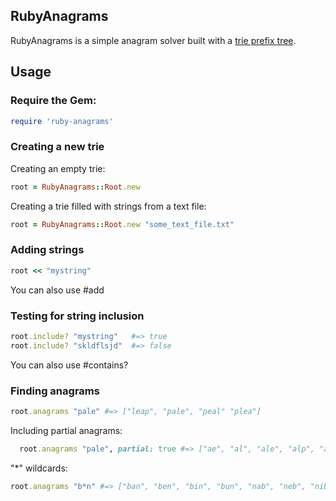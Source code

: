 ## RubyAnagrams

RubyAnagrams is a simple anagram solver built with a [trie prefix tree](http://en.wikipedia.org/wiki/Trie).

## Usage

### Require the Gem:
``` ruby
require 'ruby-anagrams'
```

### Creating a new trie

Creating an empty trie:
``` ruby
root = RubyAnagrams::Root.new
```

Creating a trie filled with strings from a text file:
``` ruby
root = RubyAnagrams::Root.new "some_text_file.txt"
```

### Adding strings
``` ruby
root << "mystring"
```
You can also use #add

### Testing for string inclusion
``` ruby
root.include? "mystring"   #=> true
root.include? "skldflsjd"  #=> false
```
You can also use #contains?

### Finding anagrams
``` ruby
root.anagrams "pale" #=> ["leap", "pale", "peal" "plea"]
```
Including partial anagrams:
``` ruby
  root.anagrams "pale", partial: true #=> ["ae", "al", "ale", "alp", "ape", "el", "la", "lap", "lea", "leap", "pa", "pal", "pale", "pe", "pea", "peal", "plea"]
```
"*" wildcards:
``` ruby
root.anagrams "b*n" #=> ["ban", "ben", "bin", "bun", "nab", "neb", "nib", "nob", "nub"]
```

